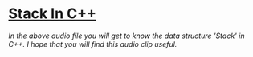 # [Stack In C++](https://drive.google.com/drive/folders/1SwvRVRF0CYmeDcUBMn-Qc4ZUUYxo7OYa?usp=sharing)


  *In the above audio file you will get to know the data structure 'Stack' in C++.*
  *I hope that you will find this audio clip useful.*


